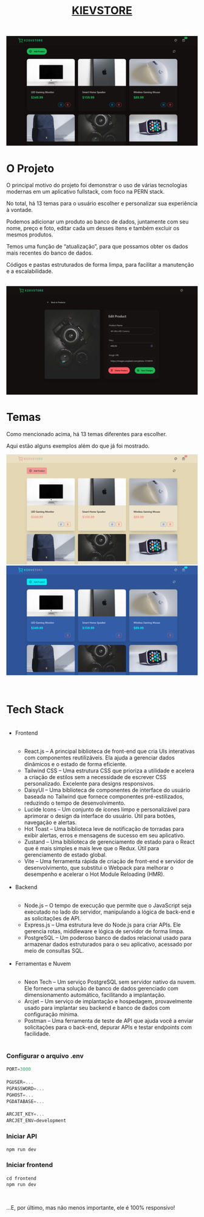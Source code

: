 <h1 align="center"><a href="https://kiev-store.onrender.com">KIEVSTORE</a></h1>

<br/>

![Demo App](/frontend/public/demo-app.png)
<br/>
<h1>O Projeto</h1>
<p>O principal motivo do projeto foi demonstrar o uso de várias tecnologias modernas em um aplicativo fullstack, com foco na PERN stack.

No total, há 13 temas para o usuário escolher e personalizar sua experiência à vontade.

Podemos adicionar um produto ao banco de dados, juntamente com seu nome, preço e foto, editar cada um desses itens e também excluir os mesmos produtos.

Temos uma função de “atualização”, para que possamos obter os dados mais recentes do banco de dados.

Códigos e pastas estruturados de forma limpa, para facilitar a manutenção e a escalabilidade.</p>
<br/>
![Product Demo](/frontend/public/demo-product.png)
<br/>
<h1>Temas</h1>
<p>Como mencionado acima, há 13 temas diferentes para escolher.

Aqui estão alguns exemplos além do que já foi mostrado.</p>
<div align="center" display="flex" flex-direction="row" justify-content="center">
  
![Theme Demo 1](/frontend/public/theme1.png)![Theme Demo 2](/frontend/public/theme2.png)
</div>
<br/>
<h1>Tech Stack</h1>
<ul>
  <br/>
  <li>Frontend</li>
    <ul>
      <br/>
      <li>React.js – A principal biblioteca de front-end que cria UIs interativas com componentes reutilizáveis. Ela ajuda a gerenciar dados dinâmicos e o estado de forma eficiente.</li>
      <li>Tailwind CSS – Uma estrutura CSS que prioriza a utilidade e acelera a criação de estilos sem a necessidade de escrever CSS personalizado. Excelente para designs responsivos.</li>
      <li>DaisyUI – Uma biblioteca de componentes de interface do usuário baseada no Tailwind que fornece componentes pré-estilizados, reduzindo o tempo de desenvolvimento.</li>
      <li>Lucide Icons – Um conjunto de ícones limpo e personalizável para aprimorar o design da interface do usuário. Útil para botões, navegação e alertas.</li>
      <li>Hot Toast – Uma biblioteca leve de notificação de torradas para exibir alertas, erros e mensagens de sucesso em seu aplicativo.</li>
      <li>Zustand – Uma biblioteca de gerenciamento de estado para o React que é mais simples e mais leve que o Redux. Útil para gerenciamento de estado global.</li>
      <li>Vite – Uma ferramenta rápida de criação de front-end e servidor de desenvolvimento, que substitui o Webpack para melhorar o desempenho e acelerar o Hot Module Reloading (HMR).</li>
      <br/>
    </ul>
  <li>Backend</li>
    <ul>
      <br/>
      <li>Node.js – O tempo de execução que permite que o JavaScript seja executado no lado do servidor, manipulando a lógica de back-end e as solicitações de API.</li>
      <li>Express.js – Uma estrutura leve do Node.js para criar APIs. Ele gerencia rotas, middleware e lógica de servidor de forma limpa.</li>
      <li>PostgreSQL – Um poderoso banco de dados relacional usado para armazenar dados estruturados para o seu aplicativo, acessado por meio de consultas SQL.</li>
      <br/>
    </ul>
  <li>Ferramentas e Nuvem</li>
    <ul>
      <br/>
      <li>Neon Tech – Um serviço PostgreSQL sem servidor nativo da nuvem. Ele fornece uma solução de banco de dados gerenciado com dimensionamento automático, facilitando a implantação.</li>
      <li>Arcjet – Um serviço de implantação e hospedagem, provavelmente usado para implantar seu backend e banco de dados com configuração mínima.</li>
      <li>Postman – Uma ferramenta de teste de API que ajuda você a enviar solicitações para o back-end, depurar APIs e testar endpoints com facilidade.</li>
      <br/>
    </ul>
</ul>

### Configurar o arquivo .env

```js
PORT=3000

PGUSER=...
PGPASSWORD=...
PGHOST=...
PGDATABASE=...

ARCJET_KEY=...
ARCJET_ENV=development
```

### Iniciar API

```shell
npm run dev
```

### Iniciar frontend

```shell
cd frontend
npm run dev
```
<br/>
<p>...E, por último, mas não menos importante, ele é 100% responsivo!</p>
